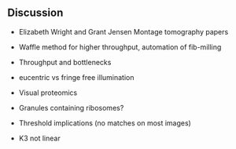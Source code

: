 ## Discussion



- Elizabeth Wright and Grant Jensen Montage tomography papers

- Waffle method for higher throughput, automation of fib-milling

- Throughput and bottlenecks

- eucentric vs fringe free illumination

- Visual proteomics

- Granules containing ribosomes?

- Threshold implications (no matches on most images)

- K3 not linear